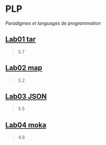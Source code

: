 # PLP
*Paradigmes et languages de programmation*
## [Lab01 tar](https://github.com/artjun-heigvd/PLP/tree/main/lab01_tar)
> 5.7
## [Lab02 map](https://github.com/artjun-heigvd/PLP/tree/main/lab02_map)
> 5.2
## [Lab03 JSON](https://github.com/artjun-heigvd/PLP/tree/main/lab03_JSON)
> 5.5
## [Lab04 moka](https://github.com/artjun-heigvd/PLP/tree/main/lab04_moka)
> 4.6
